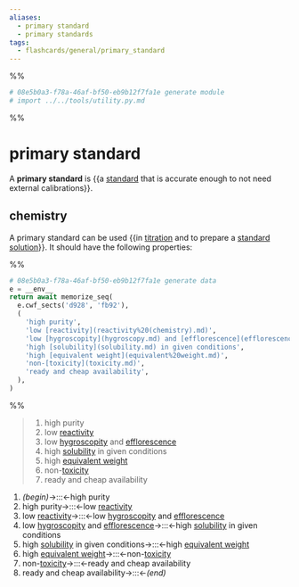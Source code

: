 ```yaml
---
aliases:
  - primary standard
  - primary standards
tags:
  - flashcards/general/primary_standard
---
```


%%
```Python
# 08e5b0a3-f78a-46af-bf50-eb9b12f7fa1e generate module
# import ../../tools/utility.py.md
```
%%

# primary standard

A __primary standard__ is {{a [standard](standard%20(metrology).md) that is accurate enough to not need external calibrations}}. <!--SR:!2024-07-28,349,290-->

## chemistry

A primary standard can be used {{in [titration](titration.md) and to prepare a [standard solution](standard%20solution.md)}}. It should have the following properties: <!--SR:!2024-09-01,369,290-->

%%
```Python
# 08e5b0a3-f78a-46af-bf50-eb9b12f7fa1e generate data
e = __env__
return await memorize_seq(
  e.cwf_sects('d928', 'fb92'),
  (
    'high purity',
    'low [reactivity](reactivity%20(chemistry).md)',
    'low [hygroscopity](hygroscopy.md) and [efflorescence](efflorescence.md)',
    'high [solubility](solubility.md) in given conditions',
    'high [equivalent weight](equivalent%20weight.md)',
    'non-[toxicity](toxicity.md)',
    'ready and cheap availability',
  ),
)
```
%%

<!--08e5b0a3-f78a-46af-bf50-eb9b12f7fa1e generate section="d928"--><!-- The following content is generated at 2023-03-23T16:01:43.599717+08:00. Any edits will be overridden! -->

> 1. high purity
> 2. low [reactivity](reactivity%20(chemistry).md)
> 3. low [hygroscopity](hygroscopy.md) and [efflorescence](efflorescence.md)
> 4. high [solubility](solubility.md) in given conditions
> 5. high [equivalent weight](equivalent%20weight.md)
> 6. non-[toxicity](toxicity.md)
> 7. ready and cheap availability

<!--/08e5b0a3-f78a-46af-bf50-eb9b12f7fa1e-->

<!--08e5b0a3-f78a-46af-bf50-eb9b12f7fa1e generate section="fb92"--><!-- The following content is generated at 2023-03-23T16:01:43.584612+08:00. Any edits will be overridden! -->

1. _(begin)_→:::←high purity <!--SR:!2023-11-12,168,310!2024-05-20,318,330-->
2. high purity→:::←low [reactivity](reactivity%20(chemistry).md) <!--SR:!2024-01-30,143,230!2024-02-07,197,270-->
3. low [reactivity](reactivity%20(chemistry).md)→:::←low [hygroscopity](hygroscopy.md) and [efflorescence](efflorescence.md) <!--SR:!2023-12-26,161,250!2024-03-26,171,230-->
4. low [hygroscopity](hygroscopy.md) and [efflorescence](efflorescence.md)→:::←high [solubility](solubility.md) in given conditions <!--SR:!2023-10-25,19,190!2023-12-30,152,230-->
5. high [solubility](solubility.md) in given conditions→:::←high [equivalent weight](equivalent%20weight.md) <!--SR:!2024-01-18,157,230!2023-10-13,74,250-->
6. high [equivalent weight](equivalent%20weight.md)→:::←non-[toxicity](toxicity.md) <!--SR:!2023-10-13,45,230!2024-03-06,219,270-->
7. non-[toxicity](toxicity.md)→:::←ready and cheap availability <!--SR:!2023-10-10,25,230!2024-01-27,113,250-->
8. ready and cheap availability→:::←_(end)_ <!--SR:!2024-05-17,315,330!2023-11-13,169,310-->

<!--/08e5b0a3-f78a-46af-bf50-eb9b12f7fa1e-->
